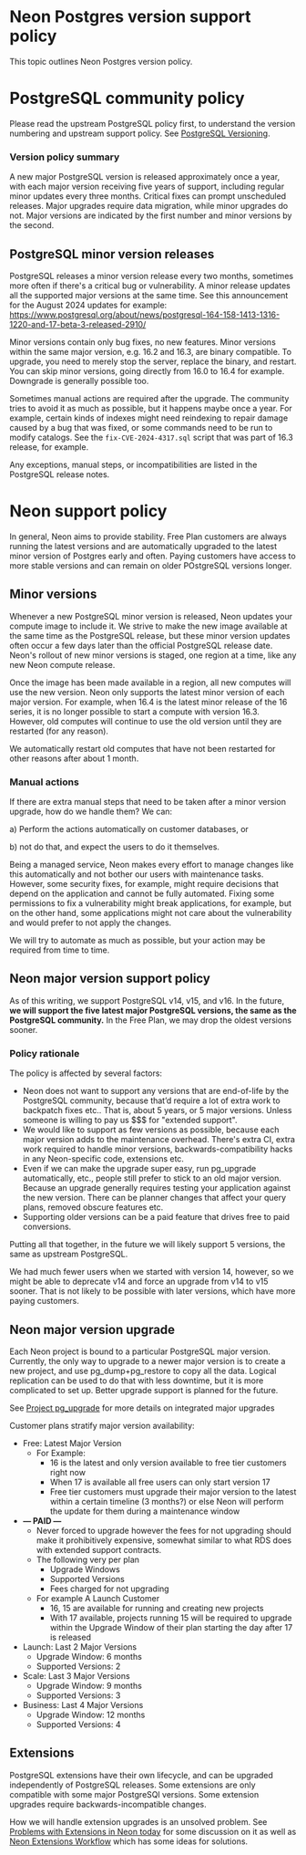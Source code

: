 
# Neon Postgres version support policy

This topic outlines Neon Postgres version policy.

# PostgreSQL community policy

Please read the upstream PostgreSQL policy first, to understand the version numbering and upstream support policy. See [PostgreSQL Versioning](https://www.postgresql.org/support/versioning/).

### Version policy summary

A new major PostgreSQL version is released approximately once a year, with each major version receiving five years of support, including regular minor updates every three months. Critical fixes can prompt unscheduled releases. Major upgrades require data migration, while minor upgrades do not. Major versions are indicated by the first number and minor versions by the second.

## PostgreSQL minor version releases

PostgreSQL releases a minor version release every two months, sometimes more often if there's a critical bug or vulnerability. A minor release updates all the supported major versions at the same time. See this announcement for the August 2024 updates for example: https://www.postgresql.org/about/news/postgresql-164-158-1413-1316-1220-and-17-beta-3-released-2910/ 

Minor versions contain only bug fixes, no new features. Minor versions within the same major version, e.g. 16.2 and 16.3, are binary compatible. To upgrade, you need to merely stop the server, replace the binary, and restart. You can skip minor versions, going directly from 16.0 to 16.4 for example. Downgrade is generally possible too.

Sometimes manual actions are required after the upgrade. The community tries to avoid it as much as possible, but it happens maybe once a year. For example, certain kinds of indexes might need reindexing to repair damage caused by a bug that was fixed, or some commands need to be run to modify catalogs. See the `fix-CVE-2024-4317.sql` script that was part of 16.3 release, for example.

Any exceptions, manual steps, or incompatibilities are listed in the PostgreSQL release notes.

# Neon support policy

In general, Neon aims to provide stability. Free Plan customers are always running the latest versions and are automatically upgraded to the latest minor version of Postgres early and often. Paying customers have access to more stable versions and can remain on older POstgreSQL versions longer. 

## Minor versions

Whenever a new PostgreSQL minor version is released, Neon updates your compute image to include it. We strive to make the new image available at the same time as the PostgreSQL release, but these minor version updates often occur a few days later than the official PostgreSQL release date. Neon's rollout of new minor versions is staged, one region at a time, like any new Neon compute release.

Once the image has been made available in a region, all new computes will use the new version. Neon only supports the latest minor version of each major version. For example, when 16.4 is the latest minor release of the 16 series, it is no longer possible to start a compute with version 16.3. However, old computes will continue to use the old version until they are restarted (for any reason).

We automatically restart old computes that have not been restarted for other reasons after about 1 month.

### Manual actions

If there are extra manual steps that need to be taken after a minor version upgrade, how do we handle them? We can:

a) Perform the actions automatically on customer databases,  or

b) not do that, and expect the users to do it themselves.

Being a managed service, Neon makes every effort to manage changes like this automatically and not bother our users with maintenance tasks. However, some security fixes, for example, might require decisions that depend on the application and cannot be fully automated. Fixing some permissions to fix a vulnerability might break applications, for example, but on the other hand, some applications might not care about the vulnerability and would prefer to not apply the changes.

We will try to automate as much as possible, but your action may be required from time to time.

## Neon major version support policy

As of this writing, we support PostgreSQL v14, v15, and v16. In the future, **we will support the five latest major PostgreSQL versions, the same as the PostgreSQL community.** In the Free Plan, we may drop the oldest versions sooner.

### Policy rationale

The policy is affected by several factors:

- Neon does not want to support any versions that are end-of-life by the PostgreSQL community, because that’d require a lot of extra work to backpatch fixes etc.. That is, about 5 years, or 5 major versions. Unless someone is willing to pay us $$$ for "extended support".
- We would like to support as few versions as possible, because each major version adds to the maintenance overhead. There's extra CI, extra work required to handle minor versions, backwards-compatibility hacks in any Neon-specific code, extensions etc.
- Even if we can make the upgrade super easy, run pg_upgrade automatically, etc., people still prefer to stick to an old major version. Because an upgrade generally requires testing your application against the new version. There can be planner changes that affect your query plans, removed obscure features etc.
- Supporting older versions can be a paid feature that drives free to paid conversions.

Putting all that together, in the future we will likely support 5 versions, the same as upstream PostgreSQL.

We had much fewer users when we started with version 14, however, so we might be able to deprecate v14 and force an upgrade from v14 to v15 sooner. That is not likely to be possible with later versions, which have more paying customers.

## Neon major version upgrade

Each Neon project is bound to a particular PostgreSQL major
version. Currently, the only way to upgrade to a newer major version
is to create a new project, and use pg_dump+pg_restore to copy all the
data. Logical replication can be used to do that with less downtime,
but it is more complicated to set up. Better upgrade support is
planned for the future.

See [Project pg_upgrade](https://www.notion.so/Project-pg_upgrade-a479af2b52ef46a1a62d05bdf05700f9?pvs=21) for more details on integrated major upgrades

Customer plans stratify major version availability:

- Free: Latest Major Version
    - For Example:
        - 16 is the latest and only version available to free tier customers right now
        - When 17 is available all free users can only start version 17
        - Free tier customers must upgrade their major version to the latest within a certain timeline (3 months?) or else Neon will perform the update for them during a maintenance window
- **— PAID —**
    - Never forced to upgrade however the fees for not upgrading should make it prohibitively expensive, somewhat similar to what RDS does with extended support contracts.
    - The following very per plan
        - Upgrade Windows
        - Supported Versions
        - Fees charged for not upgrading
    - For example A Launch Customer
        - 16, 15 are available for running and creating new projects
        - With 17 available, projects running 15 will be required to upgrade within the Upgrade Window of their plan starting the day after 17 is released
- Launch: Last 2 Major Versions
    - Upgrade Window: 6 months
    - Supported Versions: 2
- Scale: Last 3 Major Versions
    - Upgrade Window: 9 months
    - Supported Versions: 3
- Business: Last 4 Major Versions
    - Upgrade Window: 12 months
    - Supported Versions: 4

## Extensions

PostgreSQL extensions have their own lifecycle, and can be upgraded independently of PostgreSQL releases. Some extensions are only compatible with some major PostgreSQl versions. Some extension upgrades require backwards-incompatible changes.

How we will handle extension upgrades is an unsolved problem. See [Problems with Extensions in Neon today](https://www.notion.so/Problems-with-Extensions-in-Neon-today-8fbe00a98aef4bc7916d969f7f54b99b?pvs=21) for some discussion on it as well as [Neon Extensions Workflow](https://www.notion.so/Neon-Extensions-Workflow-b8e492f1b07b4c2d9024b73e27cda016?pvs=21) which has some ideas for solutions.